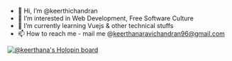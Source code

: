 - 👋 Hi, I’m @keerthichandran
- 👀 I’m interested in Web Development, Free Software Culture
- 🌱 I’m currently learning Vuejs & other technical stuffs
- 📫 How to reach me - mail me @keerthanaravichandran96@gmail.com

[![@keerthana's Holopin board](https://holopin.io/api/user/board?user=keerthana)](https://holopin.io/@keerthana)

<!---
keerthichandran/keerthichandran is a ✨ special ✨ repository because its `README.md` (this file) appears on your GitHub profile.
You can click the Preview link to take a look at your changes.
--->
